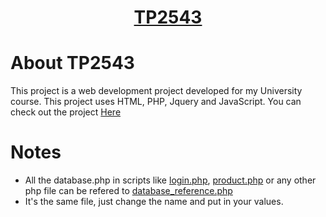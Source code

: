 <h1 align="center"><a href="http://lrgs.ftsm.ukm.my/users/a173586/" target="_blank">TP2543</a></h1>

# About TP2543
This project is a web development project developed for my University course. This project uses HTML, PHP, Jquery and JavaScript. You can check out the project [Here](http://lrgs.ftsm.ukm.my/users/a173586/)

# Notes
- All the database.php in scripts like [login.php](mypt4/login.php#L2), [product.php](mypt4/products_crud.php#L2) or any other php file can be refered to [database_reference.php](mypt4/database_reference.php)
- It's the same file, just change the name and put in your values.

